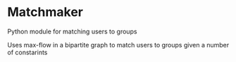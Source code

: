 # Matchmaker
Python module for matching users to groups

Uses max-flow in a bipartite graph to match users to groups given a number of constarints
